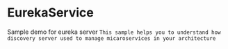 # EurekaService
Sample demo for eureka server
``
This sample helps you to understand how discovery server used to manage micaroservices in your architecture
``
